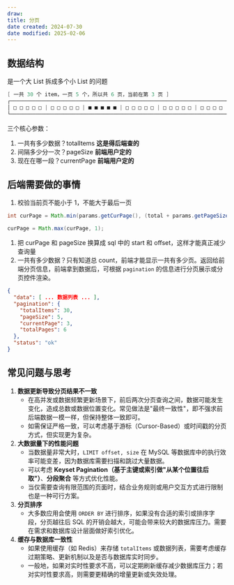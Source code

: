 ```yaml
---
draw:
title: 分页
date created: 2024-07-30
date modified: 2025-02-06
---
```


## 数据结构

是一个大 List 拆成多个小 List 的问题

```Java
[ 一共 30 个 item，一页 5 个，所以共 6 页，当前在第 3 页 ]
┌───────────────────────────────────────────────────────────────────────┐
│ □ □ □ □ □ | □ □ □ □ □ | ■ ■ ■ ■ ■ | □ □ □ □ □ | □ □ □ □ □ | □ □ □ □   │
└───────────────────────────────────────────────────────────────────────┘
```

三个核心参数：

1. 一共有多少数据？totalItems **这是得后端查的**
2. 间隔多少分一次？pageSize **前端用户定的**
3. 现在在哪一段？currentPage **前端用户定的**

## 后端需要做的事情

1. 校验当前页不能小于 1，不能大于最后一页

```java
int curPage = Math.min(params.getCurPage(), (total + params.getPageSize() - 1) / params.getPageSize()); 

curPage = Math.max(curPage, 1);
```

1. 把 curPage 和 pageSize 换算成 sql 中的 start 和 offset，这样才能真正减少查询量
2. 一共有多少数据？只有知道总 count，前端才能显示一共有多少页。返回给前端分页信息，前端拿到数据后，可根据 `pagination` 的信息进行分页展示或分页控件渲染。

```json
{
  "data": [ ... 数据列表 ... ],
  "pagination": {
    "totalItems": 30,
    "pageSize": 5,
    "currentPage": 3,
    "totalPages": 6
  },
  "status": "ok"
}
```

## 常见问题与思考

1. **数据更新导致分页结果不一致**
    - 在高并发或数据频繁更新场景下，前后两次分页查询之间，数据可能发生变化，造成总数或数据位置变化。常见做法是"最终一致性"，即不强求前后端数据一模一样，但保持整体一致即可。
    - 如需保证严格一致，可以考虑基于游标（Cursor-Based）或时间戳的分页方式，但实现更为复杂。
2. **大数据量下的性能问题**
    - 当数据量非常大时，`LIMIT offset, size` 在 MySQL 等数据库中的执行效率可能变差，因为数据库需要扫描和跳过大量数据。
    - 可以考虑 **Keyset Pagination（基于主键或索引做"从某个位置往后取"）**、**分段聚合** 等方式优化性能。
    - 当仅需要查询有限范围的页面时，结合业务规则或用户交互方式进行限制也是一种可行方案。
3. **分页排序**
    - 大多数应用会使用 `ORDER BY` 进行排序，如果没有合适的索引或排序字段，分页越往后 SQL 的开销会越大，可能会带来较大的数据库压力。需要在需求和数据库设计层面做好索引优化。
4. **缓存与数据库一致性**
    - 如果使用缓存（如 Redis）来存储 `totalItems` 或数据列表，需要考虑缓存过期策略、更新机制以及是否与数据库实时同步。
    - 一般地，如果对实时性要求不高，可以定期刷新缓存减少数据库压力；若对实时性要求高，则需要更精确的增量更新或失效处理。
